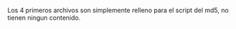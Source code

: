 Los 4 primeros archivos son simplemente relleno para el script del md5, no tienen ningun contenido.
